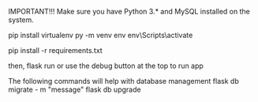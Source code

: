 IMPORTANT!!!
Make sure you have Python 3.* and MySQL installed on the system.

pip install virtualenv
py -m venv env
env\Scripts\activate

pip install -r requirements.txt

then, 
flask run
or
use the debug button at the top to run app

The following commands will help with database management
flask db migrate - m "message"
flask db upgrade